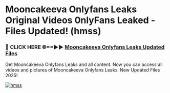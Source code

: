 # Mooncakeeva Onlyfans Leaks Original Videos 0nlyFans Leaked - Files Updated! (hmss)

<h3>🔴 CLICK HERE 🌐==►► <a href="https://tinyurl.com/2wckxsce" rel="nofollow">Mooncakeeva Onlyfans Leaks Updated Files</a></h3>

Get Mooncakeeva Onlyfans Leaks and all content. Now you can access all videos and pictures of Mooncakeeva Onlyfans Leaks. New Updated Files 2025!

[![hmss](https://i.imgur.com/AFduVYN.gif)](https://tinyurl.com/2wckxsce)
